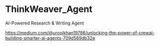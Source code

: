 # ThinkWeaver_Agent
AI-Powered Research &amp; Writing Agent

https://medium.com/@uroojkhan19786/unlocking-the-power-of-crewai-building-smarter-ai-agents-709d569db32e
